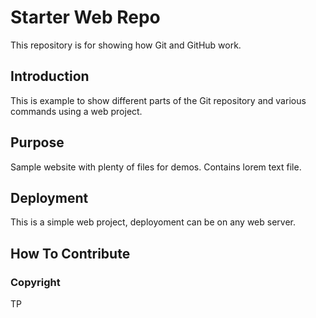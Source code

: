 # Starter Web Repo

This repository is for showing how Git and GitHub work.

## Introduction

This is example to show different parts
of the Git repository and various commands using a web project.

## Purpose

Sample website with plenty of files for demos.  Contains
lorem text file.

## Deployment

This is a simple web project, deployoment can be on any web server.

## How To Contribute

### Copyright
TP
